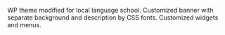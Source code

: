 WP theme modified for local language school. Customized banner with separate background and description by CSS fonts. Customized widgets and menus.
